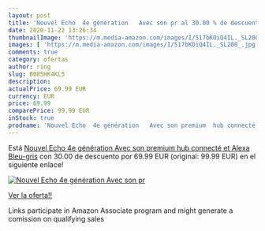 ```yaml
---
layout: post
title: 'Nouvel Echo  4e génération   Avec son pr al 30.00 % de descuento'
date: 2020-11-22 13:26:34
thumbnailImage: 'https://m.media-amazon.com/images/I/517bKOiQ4IL._SL200_.jpg'
images: [ 'https://m.media-amazon.com/images/I/517bKOiQ4IL._SL200_.jpg' ]
comments: true
category: ofertas
author: ring
slug: B085HK4KL5
description:
actualPrice: 69.99 EUR
currency: EUR
price: 69.99
comparePrice: 99.99 EUR
inStock: true
prodname: 'Nouvel Echo  4e génération   Avec son premium  hub connecté et Alexa  Bleu-gris'
---
```


Está [Nouvel Echo  4e génération   Avec son premium  hub connecté et Alexa  Bleu-gris](https://www.amazon.fr/dp/B085HK4KL5/?tag=tolees0d-21) con 30.00 de descuento por 69.99 EUR (original: 99.99 EUR) en el siguiente enlace!

[![Nouvel Echo  4e génération   Avec son pr](https://m.media-amazon.com/images/I/517bKOiQ4IL._SL200_.jpg)](https://www.amazon.fr/dp/B085HK4KL5/?tag=tolees0d-21)

[Ver la oferta!!](https://www.amazon.fr/dp/B085HK4KL5/?tag=tolees0d-21)

Links participate in Amazon Associate program and might generate a comission on qualifying sales


